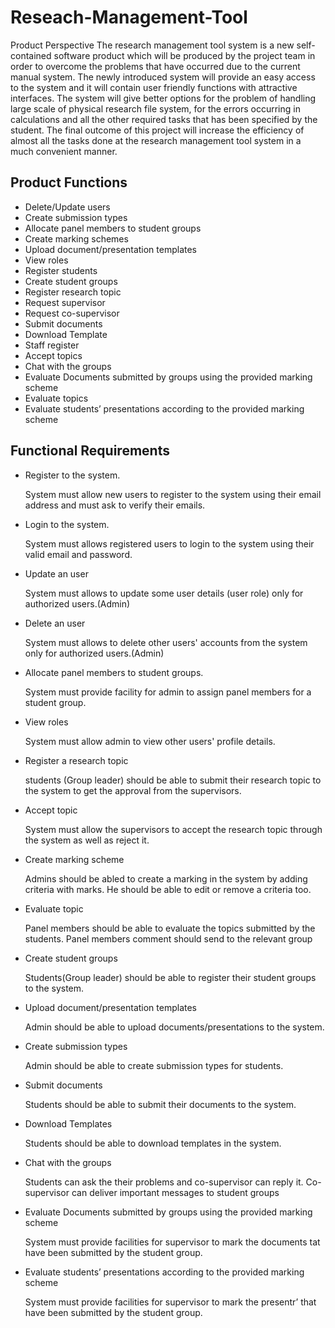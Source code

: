 # Reseach-Management-Tool

 Product Perspective 
The research management tool system is a new self-contained software product which will be produced by the project team in order to overcome the problems that have occurred due to the current manual system. The newly introduced system will provide an easy access to the system and it will contain user friendly functions with attractive interfaces. The system will give better options for the problem of handling large scale of physical research file system, for the errors occurring in calculations and all the other required tasks that has been specified by the student. The final outcome of this project will increase the efficiency of almost all the tasks done at the research management tool system in a much convenient manner. 
 
 
## Product Functions 
* Delete/Update users 
* Create submission types 
* Allocate panel members to student groups 
* Create marking schemes  
* Upload document/presentation templates
* View roles
* Register students
* Create student groups 
* Register research topic 
* Request supervisor  
* Request co-supervisor 
* Submit documents 
* Download Template
* Staff register
* Accept topics 
* Chat with the groups 
* Evaluate Documents submitted by groups using the provided marking scheme
* Evaluate topics 
* Evaluate students’ presentations according to the provided marking scheme
 

## Functional Requirements 
 
* Register to the system.

    System must allow new users to register to the system using their email address and must ask to verify their emails.



* Login to the system.
  
    System must allows registered users to login to the system using their valid email and password.
    
    
* Update an user

    System must allows to update some user details (user role) only for authorized users.(Admin)
    
    
* Delete an user

    System must allows to delete other users' accounts from the system only for authorized users.(Admin)
    
    
* Allocate panel members to student groups.

    System must provide facility for admin to assign panel members for a student group.
    
    
* View roles
    
    System must allow admin to view other users' profile details.
    

* Register a research topic 
  
    students (Group leader) should be able to submit their research topic to the system to get the approval from the supervisors. 
    
    
* Accept topic 
  
    System must allow the supervisors to accept the research topic through the system as well as reject it.
    
    
* Create marking scheme  

    Admins should be abled to create a marking in the system by adding criteria with marks. He should be able to edit or remove a criteria too.
    
    
* Evaluate topic 

    Panel members should be able to evaluate the topics submitted by the students. Panel members comment should send to the relevant group
    
* Create student groups 
    
    Students(Group leader) should be able to register their student groups to the system. 
    

* Upload document/presentation templates
 
    Admin should be able to upload documents/presentations to the system.
    
    
* Create submission types 
    
    Admin should be able to create submission types for students. 
    
    
* Submit documents 
    
    Students should be able to submit their documents to the system.
    
    
* Download Templates 
    
    Students should be able to download templates in the system.
    

* Chat with the groups
    
    Students can ask the their problems and co-supervisor can reply it. Co-supervisor can deliver important messages to student groups
    
    
* Evaluate Documents submitted by groups using the provided marking scheme
    
    System must provide facilities for supervisor to mark the documents tat have been submitted by the student group.
    
    
* Evaluate students’ presentations according to the provided marking scheme
    
    System must provide facilities for supervisor to mark the presentr’ that have been submitted by the student group.

